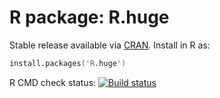 # R package: R.huge

Stable release available via [CRAN](http://cran.r-project.org/package=R.huge).  Install in R as:

```s
install.packages('R.huge')
```

R CMD check status: <a href="https://travis-ci.org/HenrikBengtsson/R.huge"><img src="https://travis-ci.org/HenrikBengtsson/R.huge.svg?branch=master" alt="Build status"></a>

